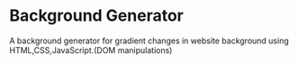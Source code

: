 # Background Generator 
A background generator for gradient changes in website background using HTML,CSS,JavaScript.(DOM manipulations)
